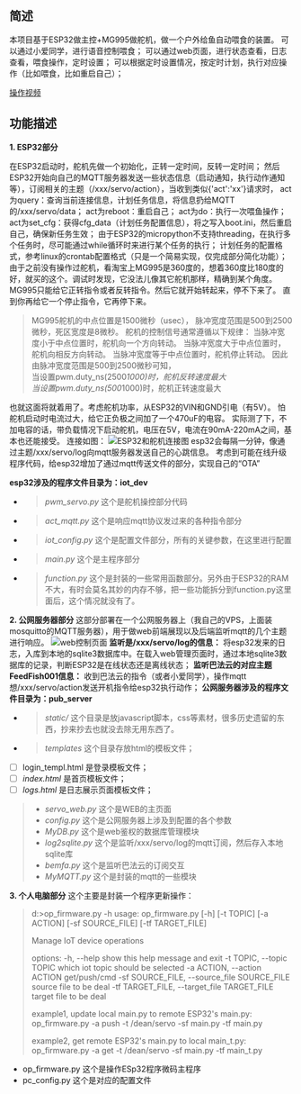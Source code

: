 ## 简述
本项目基于ESP32做主控+MG995做舵机，做一个户外给鱼自动喂食的装置。
可以通过小爱同学，进行语音控制喂食；
可以通过web页面，进行状态查看，日志查看，喂食操作，定时设置；
可以根据定时设置情况，按定时计划，执行对应操作（比如喂食，比如重启自己）；

[操作视频](https://www.bilibili.com/video/BV1Sw4m117XV)
## 功能描述

 **1. ESP32部分**

在ESP32启动时，舵机先做一个初始化，正转一定时间，反转一定时间；
然后ESP32开始向自己的MQTT服务器发送一些状态信息（启动通知，执行动作通知等），订阅相关的主题（/xxx/servo/action），当收到类似{'act':'xx'}请求时，
act为query：查询当前连接信息，计划任务信息，将信息扔给MQTT的/xxx/servo/data；
act为reboot：重启自己；
act为do：执行一次喂鱼操作；
act为set_cfg：获得cfg_data（计划任务配置信息），将之写入boot.ini，然后重启自己，确保新任务生效；
由于ESP32的micropython不支持threading，在执行多个任务时，尽可能通过while循环时来进行某个任务的执行；
计划任务的配置格式，参考linux的crontab配置格式（只是一个简易实现，仅完成部分简化功能）；
由于之前没有操作过舵机，看淘宝上MG995是360度的，想着360度比180度的好，就买的这个。调试时发现，它没法儿像其它舵机那样，精确到某个角度。
MG995只能给它正转指令或者反转指令。然后它就开始转起来，停不下来了。
直到你再给它一个停止指令，它再停下来。

> MG995舵机的中点位置是1500微秒（usec）， 脉冲宽度范围是500到2500微秒，死区宽度是8微秒。
> 舵机的控制信号通常遵循以下规律： 当脉冲宽度小于中点位置时，舵机向一个方向转动。 当脉冲宽度大于中点位置时，舵机向相反方向转动。
> 当脉冲宽度等于中点位置时，舵机停止转动。 因此由脉冲宽度范围是500到2500微秒可知，  
> 当设置pwm.duty_ns(2500*1000)时，舵机反转速度最大  
> 当设置pwm.duty_ns(500*1000)时，舵机正转速度最大

也就这面将就着用了。考虑舵机功率，从ESP32的VIN和GND引电（有5V）。
怕舵机启动时电流过大，给它正负极之间加了一个470uF的电容。
实际测了下，不加电容的话，带负载情况下启动舵机，电压在5V，电流在90mA-220mA之间，基本也还能接受。
连接如图：
![ESP32和舵机连接图](https://www.sunbeatus.com/img/conn_pic.png)
esp32会每隔一分钟，像通过主题/xxx/servo/log向mqtt服务器发送自己的心跳信息。
考虑到可能在线升级程序代码，给esp32增加了通过mqtt传送文件的部分，实现自己的“OTA”

**esp32涉及的程序文件目录为：iot_dev**

 - > *pwm_servo.py* 这个是舵机操控部分代码
 - > *act_mqtt.py* 这个是响应mqtt协议发过来的各种指令部分
 - > *iot_config.py* 这个是配置文件部分，所有的关键参数，在这里进行配置
 - > *main.py* 这个是主程序部分
 - > *function.py* 这个是封装的一些常用函数部分。另外由于ESP32的RAM不大，有时会莫名其妙的内存不够，把一些功能拆分到function.py这里面后，这个情况就没有了。

 **2. 公网服务器部分**
这部分部署在一个公网服务器上（我自己的VPS，上面装mosquitto的MQTT服务器），用于做web前端展现以及后端监听mqtt的几个主题进行响应。
![web控制页面](https://www.sunbeatus.com/img/FeedFishWeb.png)
**监听是/xxx/servo/log的信息：** 将esp32发来的日志，入库到本地的sqlite3数据库中。在载入web管理页面时，通过本地sqlite3数据库的记录，判断ESP32是在线状态还是离线状态；
**监听巴法云的对应主题FeedFish001信息：** 收到巴法云的指令（或者小爱同学），操作mqtt想/xxx/servo/action发送开机指令给esp32执行动作；
**公网服务器涉及的程序文件目录为：pub_server**

 - > *static/* 这个目录是放javascript脚本，css等素材，很多历史遗留的东西，抄来抄去也就没去除无用东西了。

 - > *templates* 这个目录存放html的模板文件；
 - [ ] login_templ.html 是登录模板文件；
 - [ ] *index.html* 是首页模板文件；
 - [ ] *logs.html* 是日志展示页面模板文件；

>  - *servo_web.py* 这个是WEB的主页面
>  - *config.py* 这个是公网服务器上涉及到配置的各个参数
>  - *MyDB.py* 这个是web鉴权的数据库管理模块
>  - *log2sqlite.py* 这个是监听/xxx/servo/log的mqtt订阅，然后存入本地sqlite库
>  - *bemfa.py* 这个是监听巴法云的订阅交互
>  - *MyMQTT.py* 这个是封装的mqtt的一些模块

  **3. 个人电脑部分**
 这个主要是封装一个程序更新操作：

>  d:\>op_firmware.py -h usage: op_firmware.py [-h] [-t TOPIC] [-a
> ACTION] [-sf SOURCE_FILE] [-tf TARGET_FILE]
> 
> Manage IoT device operations
> 
> options:   -h, --help            show this help message and exit   -t
> TOPIC, --topic TOPIC
>                         which iot topic should be selected   -a ACTION, --action ACTION
>                         get/push/cmd   -sf SOURCE_FILE, --source_file SOURCE_FILE
>                         source file to be deal   -tf TARGET_FILE, --target_file TARGET_FILE
>                         target file to be deal
> 
> example1, update local main.py to remote ESP32's main.py:
>         op_firmware.py -a push -t /dean/servo -sf main.py -tf main.py
> 
> example2, get remote ESP32's main.py to local main_t.py:
>         op_firmware.py -a get -t /dean/servo -sf main.py -tf main_t.py

 - op_firmware.py 这个是操作ESp32程序微码主程序
 - pc_config.py 这个是对应的配置文件
